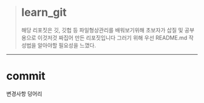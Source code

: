 > # learn_git
> 해당 리포짓은 깃, 깃헙 등 파일형상관리를 배워보기위해 초보자가 삽질 및 공부용으로 이것저것 짜집어 만든 리포짓입니다
그러기 위해 우선 README.md 작성법을 알아야할 필요성을 느꼈다.

***

# commit
변경사항 덩어리
